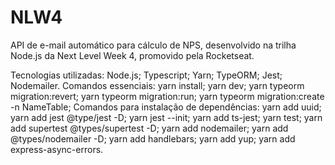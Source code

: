 # NLW4
API de e-mail automático para cálculo de NPS, desenvolvido na trilha Node.js da Next Level Week 4, promovido pela Rocketseat.

Tecnologias utilizadas: Node.js; Typescript; Yarn; TypeORM; Jest; Nodemailer.
Comandos essenciais: yarn install; yarn dev; yarn typeorm migration:revert; yarn typeorm migration:run; yarn typeorm migration:create -n NameTable; 
Comandos para instalação de dependências: yarn add uuid; yarn add jest @type/jest -D; yarn jest --init; yarn add ts-jest; yarn test; yarn add supertest @types/supertest -D; yarn add nodemailer; yarn add @types/nodemailer -D; yarn add handlebars; yarn add yup; yarn add express-async-errors.
